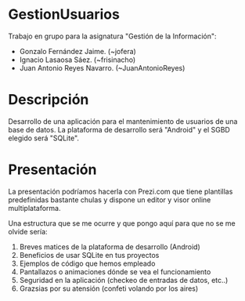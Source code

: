 GestionUsuarios
===============

Trabajo en grupo para la asignatura "Gestión de la Información":
  * Gonzalo Fernández Jaime. (~jofera)
  * Ignacio Lasaosa Sáez. (~frisinacho)
  * Juan Antonio Reyes Navarro. (~JuanAntonioReyes)
  
Descripción
===============

Desarrollo de una aplicación para el mantenimiento de usuarios de una base de datos.
La plataforma de desarrollo será "Android" y el SGBD elegido será "SQLite".

Presentación
==============

La presentación podríamos hacerla con Prezi.com que tiene plantillas predefinidas
bastante chulas y dispone un editor y visor online multiplataforma.

Una estructura que se me ocurre y que pongo aquí para que no se me olvide sería:

1. Breves matices de la plataforma de desarrollo (Android)
2. Beneficios de usar SQLite en tus proyectos
3. Ejemplos de código que hemos empleado
4. Pantallazos o animaciones dónde se vea el funcionamiento
5. Seguridad en la aplicación (checkeo de entradas de datos, etc..)
6. Grazsias por su atensión (confeti volando por los aires)

